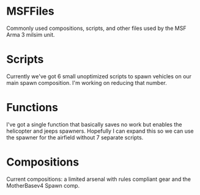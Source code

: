 # MSFFiles
Commonly used compositions, scripts, and other files used by the MSF Arma 3 milsim unit.

# Scripts
Currently we've got 6 small unoptimized scripts to spawn vehicles on our main spawn composition. I'm working on reducing that number.

# Functions
I've got a single function that basically saves no work but enables the helicopter and jeeps spawners. Hopefully I can expand this so we can use the spawner for the airfield without 7 separate scripts.

# Compositions
Current compositions: a limited arsenal with rules compliant gear and the MotherBasev4 Spawn comp.
